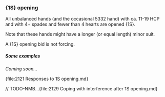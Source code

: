 ### <a name="1S_opening"> {1S} opening

All unbalanced hands (and the occasional 5332 hand) with ca. 11-19 HCP and with 4+ spades and fewer than 4 hearts are opened {1S}.

Note that these hands might have a longer (or equal length) minor suit.

A {1S} opening bid is not forcing.

##### Some examples

_Coming soon..._

{file:2121 Responses to 1S opening.md}

// TODO-NMB...{file:2129 Coping with interference after 1S opening.md}
